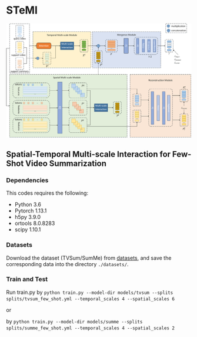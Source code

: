 # STeMI

![generation_framework](./images/framework.png)

## Spatial-Temporal Multi-scale Interaction for Few-Shot Video Summarization

### Dependencies
This codes requires the following:
- Python 3.6
- Pytorch 1.13.1
- h5py 3.9.0
- ortools 8.0.8283
- scipy 1.10.1

### Datasets

Download the dataset (TVSum/SumMe) from [datasets](https://drive.google.com/drive/folders/1HAkqtixx1xz2bu2h654CNXEN36wTXIgr?usp=sharing), and save the corresponding data into the directory `./datasets/`.

### Train and Test

Run train.py by `python train.py --model-dir models/tvsum --splits splits/tvsum_few_shot.yml --temporal_scales 4 --spatial_scales 6` 

or

by `python train.py --model-dir models/summe --splits splits/summe_few_shot.yml --temporal_scales 4 --spatial_scales 2`
